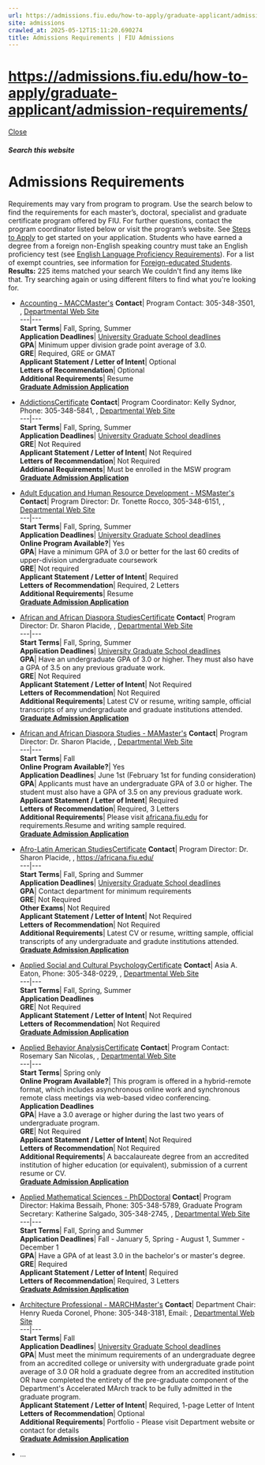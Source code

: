 ```yaml
---
url: https://admissions.fiu.edu/how-to-apply/graduate-applicant/admission-requirements/
site: admissions
crawled_at: 2025-05-12T15:11:20.690274
title: Admissions Requirements | FIU Admissions
---
```


# https://admissions.fiu.edu/how-to-apply/graduate-applicant/admission-requirements/

[ Close ](https://admissions.fiu.edu/how-to-apply/graduate-applicant/admission-requirements/)
##### Search this website
# Admissions Requirements
Requirements may vary from program to program. Use the search below to find the requirements for each master’s, doctoral, specialist and graduate certificate program offered by FIU. For further questions, contact the program coordinator listed below or visit the program’s website.
See [Steps to Apply](https://admissions.fiu.edu/how-to-apply/graduate-applicant/steps-to-apply/index.html) to get started on your application.
Students who have earned a degree from a foreign non-English speaking country must take an English proficiency test (see [English Language Proficiency Requirements](https://admissions.fiu.edu/international/graduate-school/english-language-proficiency/index.html)). For a list of exempt countries, see information for [Foreign-educated Students](https://admissions.fiu.edu/how-to-apply/graduate-applicant/steps-to-apply/index.html#other-steps).
**Results:** 225 items matched your search
We couldn't find any items like that. Try searching again or using different filters to find what you're looking for.
  * [Accounting - MACCMaster's](https://admissions.fiu.edu/how-to-apply/graduate-applicant/admission-requirements/#panel-content-0)
**Contact**|  Program Contact: 305-348-3501, , [Departmental Web Site](https://business.fiu.edu/graduate/accounting/index.cfm)  
---|---  
**Start Terms**|  Fall, Spring, Summer  
**Application Deadlines**| [University Graduate School deadlines](https://admissions.fiu.edu/how-to-apply/graduate-applicant/steps-to-apply/index.html#deadlines)  
**GPA**|  Minimum upper division grade point average of 3.0.   
**GRE**|  Required, GRE or GMAT  
**Applicant Statement / Letter of Intent**|  Optional  
**Letters of Recommendation**|  Optional  
**Additional Requirements**|  Resume  
[**Graduate Admission Application**](https://admissions.fiu.edu/how-to-apply/graduate-applicant/applications/index.html)  
  * [ AddictionsCertificate](https://admissions.fiu.edu/how-to-apply/graduate-applicant/admission-requirements/#panel-content-1)
**Contact**|  Program Coordinator: Kelly Sydnor, Phone: 305-348-5841, , [Departmental Web Site](https://stempel.fiu.edu/degree/graduate-certificate-addictions/)  
---|---  
**Start Terms**|  Fall, Spring, Summer  
**Application Deadlines**| [University Graduate School deadlines](https://admissions.fiu.edu/how-to-apply/graduate-applicant/steps-to-apply/index.html#deadlines)  
**GRE**|  Not Required  
**Applicant Statement / Letter of Intent**|  Not Required  
**Letters of Recommendation**|  Not Required  
**Additional Requirements**|  Must be enrolled in the MSW program  
[**Graduate Admission Application**](https://admissions.fiu.edu/how-to-apply/graduate-applicant/applications/index.html)  
  * [ Adult Education and Human Resource Development - MSMaster's](https://admissions.fiu.edu/how-to-apply/graduate-applicant/admission-requirements/#panel-content-2)
**Contact**|  Program Director: Dr. Tonette Rocco, 305-348-6151, , [Departmental Web Site](https://edpolicy.fiu.edu/academics/degrees-and-programs/MS-Adult-Edu-Human-Res-Dev/index.html)  
---|---  
**Start Terms**|  Fall, Spring, Summer  
**Application Deadlines**| [University Graduate School deadlines](https://admissions.fiu.edu/how-to-apply/graduate-applicant/steps-to-apply/index.html#deadlines)  
**Online Program Available?**|  Yes  
**GPA**|  Have a minimum GPA of 3.0 or better for the last 60 credits of upper-division undergraduate coursework  
**GRE**|  Not required  
**Applicant Statement / Letter of Intent**|  Required  
**Letters of Recommendation**|  Required, 2 Letters  
**Additional Requirements**|  Resume  
[**Graduate Admission Application**](https://admissions.fiu.edu/how-to-apply/graduate-applicant/applications/index.html)  
  * [ African and African Diaspora StudiesCertificate](https://admissions.fiu.edu/how-to-apply/graduate-applicant/admission-requirements/#panel-content-3)
**Contact**|  Program Director: Dr. Sharon Placide, , [Departmental Web Site ](https://africana.fiu.edu/academics/graduate-programs/grad-certificate/)  
---|---  
**Start Terms**|  Fall, Spring, Summer  
**Application Deadlines**| [University Graduate School deadlines](https://admissions.fiu.edu/how-to-apply/graduate-applicant/steps-to-apply/index.html#deadlines)  
**GPA**|  Have an undergraduate GPA of 3.0 or higher. They must also have a GPA of 3.5 on any previous graduate work.  
**GRE**|  Not Required  
**Applicant Statement / Letter of Intent**|  Not Required  
**Letters of Recommendation**|  Not Required  
**Additional Requirements**|  Latest CV or resume, writing sample, official transcripts of any undergraduate and graduate institutions attended.  
[**Graduate Admission Application**](https://admissions.fiu.edu/how-to-apply/graduate-applicant/applications/index.html)  
  * [ African and African Diaspora Studies - MAMaster's](https://admissions.fiu.edu/how-to-apply/graduate-applicant/admission-requirements/#panel-content-4)
**Contact**|  Program Director: Dr. Sharon Placide, , [Departmental Web Site](https://africana.fiu.edu/academics/graduate-programs/ma-program/)  
---|---  
**Start Terms**|  Fall  
**Online Program Available?**|  Yes  
**Application Deadlines**|  June 1st (February 1st for funding consideration)  
**GPA**|  Applicants must have an undergraduate GPA of 3.0 or higher. The student must also have a GPA of 3.5 on any previous graduate work.  
**Applicant Statement / Letter of Intent**|  Required  
**Letters of Recommendation**|  Required, 3 Letters  
**Additional Requirements**|  Please visit [africana.fiu.edu](https://africana.fiu.edu/academics/graduate-programs/ma-program/) for requirements.Resume and writing sample required.  
[**Graduate Admission Application**](https://admissions.fiu.edu/how-to-apply/graduate-applicant/applications/index.html)  
  * [ Afro-Latin American StudiesCertificate](https://admissions.fiu.edu/how-to-apply/graduate-applicant/admission-requirements/#panel-content-5)
**Contact**|  Program Director: Dr. Sharon Placide, , <https://africana.fiu.edu/>  
---|---  
**Start Terms**|  Fall, Spring and Summer  
**Application Deadlines**| [University Graduate School deadlines](https://admissions.fiu.edu/how-to-apply/graduate-applicant/steps-to-apply/index.html#deadlines)  
**GPA**|  Contact department for minimum requirements  
**GRE**|  Not Required  
**Other Exams**|  Not Required  
**Applicant Statement / Letter of Intent**|  Not Required  
**Letters of Recommendation**|  Not Required  
**Additional Requirements**|  Latest CV or resume, writting sample, official transcripts of any undergraduate and gradute institutions attended.  
[**Graduate Admission Application**](https://admissions.fiu.edu/how-to-apply/graduate-applicant/applications/index.html)  
  * [ Applied Social and Cultural PsychologyCertificate](https://admissions.fiu.edu/how-to-apply/graduate-applicant/admission-requirements/#panel-content-6)
**Contact**|  Asia A. Eaton, Phone: 305-348-0229, , [Departmental Web Site](https://case.fiu.edu/psychology/graduate-certificate-in-applied-social-and-cultural-psychology/)  
---|---  
**Start Terms**|  Fall, Spring, Summer  
**Application Deadlines**  
**GRE**|  Not Required  
**Applicant Statement / Letter of Intent**|  Not Required  
**Letters of Recommendation**|  Not Required  
[**Graduate Admission Application**](https://admissions.fiu.edu/how-to-apply/graduate-applicant/applications/index.html)  
  * [ Applied Behavior AnalysisCertificate](https://admissions.fiu.edu/how-to-apply/graduate-applicant/admission-requirements/#panel-content-7)
**Contact**|  Program Contact: Rosemary San Nicolas, , [Departmental Web Site](https://case.fiu.edu/psychology/graduate-certificate-in-applied-behavior-analysis/)  
---|---  
**Start Terms**|  Spring only  
**Online Program Available?**|  This program is offered in a hybrid-remote format, which includes asynchronous online work and synchronous remote class meetings via web-based video conferencing.  
**Application Deadlines**  
**GPA**|  Have a 3.0 average or higher during the last two years of undergraduate program.  
**GRE**|  Not Required  
**Applicant Statement / Letter of Intent**|  Not Required  
**Letters of Recommendation**|  Not Required  
**Additional Requirements**|  A baccalaureate degree from an accredited institution of higher education (or equivalent), submission of a current resume or CV.  
[**Graduate Admission Application**](https://admissions.fiu.edu/how-to-apply/graduate-applicant/applications/index.html)  
  * [ Applied Mathematical Sciences - PhDDoctoral](https://admissions.fiu.edu/how-to-apply/graduate-applicant/admission-requirements/#panel-content-8)
**Contact**|  Program Director: Hakima Bessaih, Phone: 305-348-5789, Graduate Program Secretary: Katherine Salgado, 305-348-2745, , [Departmental Web ](https://case.fiu.edu/mathstat/phd-in-mathematical-sciences/index.html)[Site](https://mathstat.fiu.edu/academics/degrees-and-programs/phd-applied-mathematical-sciences/index.html)  
---|---  
**Start Terms**|  Fall, Spring and Summer   
**Application Deadlines**|  Fall - January 5, Spring - August 1, Summer - December 1  
**GPA**|  Have a GPA of at least 3.0 in the bachelor's or master's degree.  
**GRE**|  Required  
**Applicant Statement / Letter of Intent**|  Required  
**Letters of Recommendation**|  Required, 3 Letters  
[**Graduate Admission Application**](https://admissions.fiu.edu/how-to-apply/graduate-applicant/applications/index.html)  
  * [ Architecture Professional - MARCHMaster's](https://admissions.fiu.edu/how-to-apply/graduate-applicant/admission-requirements/#panel-content-9)
**Contact**|  Department Chair: Henry Rueda Coronel, Phone: 305-348-3181, Email: , [Departmental Web Site](http://carta.fiu.edu/architecture/academics/graduate/admissions/)  
---|---  
**Start Terms**|  Fall  
**Application Deadlines**| [University Graduate School deadlines](https://admissions.fiu.edu/how-to-apply/graduate-applicant/steps-to-apply/index.html#deadlines)  
**GPA**|  Must meet the minimum requirements of an undergraduate degree from an accredited college or university with undergraduate grade point average of 3.0 OR hold a graduate degree from an accredited institution OR have completed the entirety of the pre-graduate component of the Department's Accelerated MArch track to be fully admitted in the graduate program.   
**Applicant Statement / Letter of Intent**|  Required, 1-page Letter of Intent  
**Letters of Recommendation**|  Optional  
**Additional Requirements**|  Portfolio - Please visit Department website or contact for details  
[**Graduate Admission Application**](https://admissions.fiu.edu/how-to-apply/graduate-applicant/applications/index.html)  


  * ...



